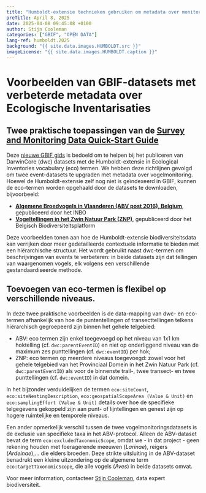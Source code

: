 ```yaml
---
title: "Humboldt-extensie technieken gebruiken om metadata over monitoring te structureren"
preTitle: April 8, 2025
date: 2025-04-08 09:45:08 +0100
author: Stijn Cooleman
categories: ["GBIF", "OPEN DATA"]
lang-ref: humboldt.2025
background: "{{ site.data.images.HUMBOLDT.src }}"
imageLicense: "{{ site.data.images.HUMBOLDT.caption }}"
---
```


# Voorbeelden van GBIF-datasets met verbeterde metadata over Ecologische Inventarisaties

## Twee praktische toepassingen van de [Survey and Monitoring Data Quick-Start Guide]( https://docs.gbif.org/survey-monitoring-quick-start/)

Deze [nieuwe GBIF gids]( https://docs.gbif.org/survey-monitoring-quick-start/) is bedoeld om te helpen bij het publiceren van DarwinCore (dwc) datasets met de Humboldt-extensie in Ecological Inventories vocabulary (eco) termen. We hebben deze richtlijnen gevolgd om twee event-datasets te upgraden met metadata over vogelmonitoring. Hoewel de Humboldt-extensie zelf nog niet is geïndexeerd in GBIF, kunnen de eco-termen worden opgehaald door de datasets te downloaden, bijvoorbeeld:

* [**Algemene Broedvogels in Vlaanderen (ABV post 2016), Belgium**](https://www.gbif.org/dataset/99047b1e-ee53-4053-ba69-2e28eaaa45d9), gepubliceerd door het INBO
* [**Vogeltellingen in het Zwin Natuur Park (ZNP)**](https://www.gbif.org/dataset/dde71542-ad2d-4ec7-a93c-eb18bc0f432b), gepubliceerd door het Belgisch Biodiversiteitsplatform

Deze voorbeelden tonen aan hoe de Humboldt-extensie biodiversiteitsdata kan verrijken door meer gedetailleerde contextuele informatie te bieden met een hiërarchische structuur. Het wordt gebruikt naast dwc-termen om beschrijvingen van events te verbeteren: in beide datasets zijn dat tellingen van waargenomen vogels, elk volgens een verschillende gestandaardiseerde methode.

## Toevoegen van eco-termen is flexibel op verschillende niveaus. 

In deze twee praktische voorbeelden is de data-mapping van dwc- en eco-termen afhankelijk van hoe de puntentellingen of transecttellingen telkens hiërarchisch gegroepeerd zijn binnen het gehele telgebied:
* ABV: eco termen zijn enkel toegevoegd op het niveau van 1x1 km hoktelling (cf. `dwc:parentEventID`) en niet op onderliggend niveau van de maximum zes punttellingen (cf. `dwc:eventID`) per hok;
* ZNP: eco termen op meerdere niveaus toegevoegd: zowel voor het gehele telgebied van het Provinciaal Domein in het Zwin Natuur Park (cf. `dwc:parentEventID`) als voor de binnenste trail-, twee transect- en twee punttellingen (cf. `dwc:eventID`) in dat domein.

In het bijzonder verduidelijken de termen `eco:siteCount`, `eco:siteNestingDescription`, `eco:geospatialScopeArea (Value & Unit)` en `eco:samplingEffort (Value & Unit)` details over hoe de specifieke telgegevens gekoppeld zijn aan punt- of lijntellingen en genest zijn op hogere ruimtelijke en temporele niveaus.

Een ander opmerkelijk verschil tussen de twee vogelmonitoringsdatasets is de exclusie van specifieke taxa in het ABV-protocol. Alleen de ABV-dataset bevat de term `eco:excludedTaxonomicScope`, omdat we - in dat project - geen rekening houden met foeragerende meeuwen (*Larinae*), reigers (*Ardeinae*),... die elders broeden. Deze strikte uitsluiting in de ABV-dataset benadrukt een kleine uitzondering op de algemene term `eco:targetTaxonomicScope`, die alle vogels (*Aves*) in beide datasets omvat.

Voor meer information, contacteer [Stijn Cooleman](mailto:s.cooleman@biodiversity.be), data expert biodiversiteit.

